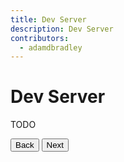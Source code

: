 ```yaml
---
title: Dev Server
description: Dev Server
contributors:
  - adamdbradley
---
```

# Dev Server

TODO


<stencil-route-link url="/docs/config" router="#router" custom="true">
  <button class="pull-left btn btn--secondary">
    Back
  </button>
</stencil-route-link>

<stencil-route-link url="/docs/hot-module-replacement" custom="true">
  <button class='pull-right btn btn--primary'>
    Next
  </button>
</stencil-route-link>